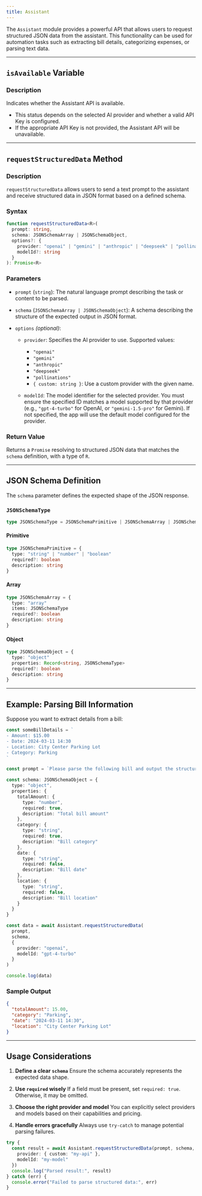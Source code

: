 ```yaml
---
title: Assistant
---
```

The `Assistant` module provides a powerful API that allows users to request structured JSON data from the assistant. This functionality can be used for automation tasks such as extracting bill details, categorizing expenses, or parsing text data.

---

## `isAvailable` Variable

### Description

Indicates whether the Assistant API is available.

* This status depends on the selected AI provider and whether a valid API Key is configured.
* If the appropriate API Key is not provided, the Assistant API will be unavailable.

---

## `requestStructuredData` Method

### Description

`requestStructuredData` allows users to send a text prompt to the assistant and receive structured data in JSON format based on a defined schema.

### Syntax

```ts
function requestStructuredData<R>(
  prompt: string,
  schema: JSONSchemaArray | JSONSchemaObject,
  options?: {
    provider: "openai" | "gemini" | "anthropic" | "deepseek" | "pollinations" | { custom: string }
    modelId?: string
  }
): Promise<R>
```

### Parameters

* `prompt` (`string`):
  The natural language prompt describing the task or content to be parsed.

* `schema` (`JSONSchemaArray | JSONSchemaObject`):
  A schema describing the structure of the expected output in JSON format.

* `options` *(optional)*:

  * `provider`:
    Specifies the AI provider to use. Supported values:

    * `"openai"`
    * `"gemini"`
    * `"anthropic"`
    * `"deepseek"`
    * `"pollinations"`
    * `{ custom: string }`: Use a custom provider with the given name.
  * `modelId`:
    The model identifier for the selected provider. You must ensure the specified ID matches a model supported by that provider (e.g., `"gpt-4-turbo"` for OpenAI, or `"gemini-1.5-pro"` for Gemini). If not specified, the app will use the default model configured for the provider.

### Return Value

Returns a `Promise` resolving to structured JSON data that matches the `schema` definition, with a type of `R`.

---

## JSON Schema Definition

The `schema` parameter defines the expected shape of the JSON response.

### `JSONSchemaType`

```ts
type JSONSchemaType = JSONSchemaPrimitive | JSONSchemaArray | JSONSchemaObject
```

#### Primitive

```ts
type JSONSchemaPrimitive = {
  type: "string" | "number" | "boolean"
  required?: boolean
  description: string
}
```

#### Array

```ts
type JSONSchemaArray = {
  type: "array"
  items: JSONSchemaType
  required?: boolean
  description: string
}
```

#### Object

```ts
type JSONSchemaObject = {
  type: "object"
  properties: Record<string, JSONSchemaType>
  required?: boolean
  description: string
}
```

---

## Example: Parsing Bill Information

Suppose you want to extract details from a bill:

```ts
const someBillDetails = `
- Amount: $15.00
- Date: 2024-03-11 14:30
- Location: City Center Parking Lot
- Category: Parking
`

const prompt = `Please parse the following bill and output the structured data: ${someBillDetails}`

const schema: JSONSchemaObject = {
  type: "object",
  properties: {
    totalAmount: { 
      type: "number",
      required: true,
      description: "Total bill amount"
    },
    category: {
      type: "string",
      required: true,
      description: "Bill category"
    },
    date: {
      type: "string",
      required: false,
      description: "Bill date"
    },
    location: {
      type: "string",
      required: false,
      description: "Bill location"
    }
  }
}

const data = await Assistant.requestStructuredData(
  prompt,
  schema,
  {
    provider: "openai",
    modelId: "gpt-4-turbo"
  }
)

console.log(data)
```

### Sample Output

```json
{
  "totalAmount": 15.00,
  "category": "Parking",
  "date": "2024-03-11 14:30",
  "location": "City Center Parking Lot"
}
```

---

## Usage Considerations

1. **Define a clear `schema`**
   Ensure the schema accurately represents the expected data shape.

2. **Use `required` wisely**
   If a field must be present, set `required: true`. Otherwise, it may be omitted.

3. **Choose the right provider and model**
   You can explicitly select providers and models based on their capabilities and pricing.

4. **Handle errors gracefully**
   Always use `try-catch` to manage potential parsing failures.

```ts
try {
  const result = await Assistant.requestStructuredData(prompt, schema, {
    provider: { custom: "my-api" },
    modelId: "my-model"
  })
  console.log("Parsed result:", result)
} catch (err) {
  console.error("Failed to parse structured data:", err)
}
```
